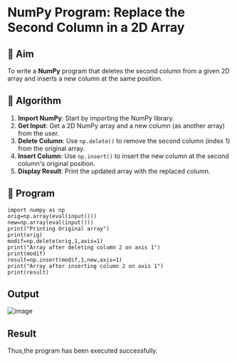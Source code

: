 # NumPy Program: Replace the Second Column in a 2D Array

## 🎯 Aim
To write a **NumPy** program that deletes the second column from a given 2D array and inserts a new column at the same position.

## 🧠 Algorithm
1. **Import NumPy**: Start by importing the NumPy library.
2. **Get Input**: Get a 2D NumPy array and a new column (as another array) from the user.
3. **Delete Column**: Use `np.delete()` to remove the second column (index 1) from the original array.
4. **Insert Column**: Use `np.insert()` to insert the new column at the second column's original position.
5. **Display Result**: Print the updated array with the replaced column.

## 🧾 Program
```
import numpy as np
orig=np.array(eval(input()))
new=np.array(eval(input()))
print("Printing Original array")
print(orig)
modif=np.delete(orig,1,axis=1)
print("Array after deleting column 2 on axis 1")
print(modif)
result=np.insert(modif,1,new,axis=1)
print("Array after inserting column 2 on axis 1")
print(result)
```

## Output
![image](https://github.com/user-attachments/assets/5f0c3e10-0588-4aa5-aca5-db6aa91b786d)

## Result
Thus,the program has been executed successfully.
